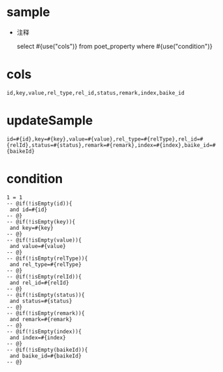 
sample
===
* 注释

	select #{use("cols")} from poet_property  where  #{use("condition")}

cols
===
	id,key,value,rel_type,rel_id,status,remark,index,baike_id

updateSample
===
	
	id=#{id},key=#{key},value=#{value},rel_type=#{relType},rel_id=#{relId},status=#{status},remark=#{remark},index=#{index},baike_id=#{baikeId}

condition
===

	1 = 1  
	-- @if(!isEmpty(id)){
	 and id=#{id}
	-- @}
	-- @if(!isEmpty(key)){
	 and key=#{key}
	-- @}
	-- @if(!isEmpty(value)){
	 and value=#{value}
	-- @}
	-- @if(!isEmpty(relType)){
	 and rel_type=#{relType}
	-- @}
	-- @if(!isEmpty(relId)){
	 and rel_id=#{relId}
	-- @}
	-- @if(!isEmpty(status)){
	 and status=#{status}
	-- @}
	-- @if(!isEmpty(remark)){
	 and remark=#{remark}
	-- @}
	-- @if(!isEmpty(index)){
	 and index=#{index}
	-- @}
	-- @if(!isEmpty(baikeId)){
	 and baike_id=#{baikeId}
	-- @}
	
	